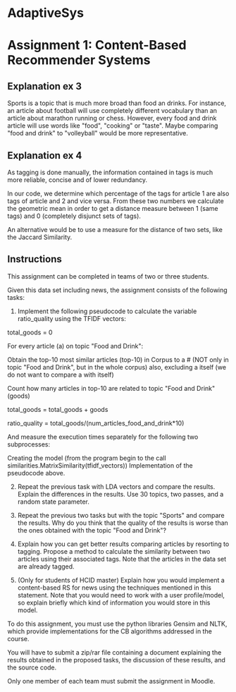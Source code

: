 # AdaptiveSys

# Assignment 1: Content-Based Recommender Systems

## Explanation ex 3

Sports is a topic that is much more broad than food an drinks. For instance, an article about football will use completely different vocabulary than an article about marathon running or chess. However, every food and drink article will use words like "food", "cooking" or "taste". Maybe comparing "food and drink" to "volleyball" would be more representative.

## Explanation ex 4

As tagging is done manually, the information contained in tags is much more reliable, concise and of lower redundancy.

In our code, we determine which percentage of the tags for article 1 are also tags of article and 2 and vice versa. From these two numbers we calculate the geometric mean in order to get a distance measure between 1 (same tags) and 0 (completely disjunct sets of tags).

An alternative would be to use a measure for the distance of two sets, like the Jaccard Similarity.

## Instructions

This assignment can be completed in teams of two or three students.

Given this data set including news, the assignment consists of the following tasks:

1. Implement the following pseudocode to calculate the variable ratio_quality using the TFIDF vectors:

total_goods = 0

For every article (a) on topic "Food and Drink":

   Obtain the top-10 most similar articles (top-10) in Corpus to a # (NOT only in topic "Food and Drink", but in the whole corpus) also, excluding a itself (we do not want to compare a with itself)

   Count how many articles in top-10 are related to topic "Food and Drink" (goods)

   total_goods = total_goods + goods

ratio_quality = total_goods/(num_articles_food_and_drink*10)

 

And measure the execution times separately for the following two subprocesses: 

Creating the model (from the program begin to the call similarities.MatrixSimilarity(tfidf_vectors))
Implementation of the pseudocode above.
 

2. Repeat the previous task with LDA vectors and compare the results. Explain the differences in the results. Use 30 topics, two passes, and a random state parameter.

3. Repeat the previous two tasks but with the topic "Sports" and compare the results. Why do you think that the quality of the results is worse than the ones obtained with the topic "Food and Drink"?

4. Explain how you can get better results comparing articles by resorting to tagging. Propose a method to calculate the similarity between two articles using their associated tags. Note that the articles in the data set are already tagged.

5. (Only for students of HCID master) Explain how you would implement a content-based RS for news using the techniques mentioned in this statement. Note that you would need to work with a user profile/model, so explain briefly which kind of information you would store in this model.

To do this assignment, you must use the python libraries Gensim and NLTK, which provide implementations for the CB algorithms addressed in the course.

You will have to submit a zip/rar file containing a document explaining the results obtained in the proposed tasks, the discussion of these results, and the source code. 

Only one member of each team must submit the assignment in Moodle.